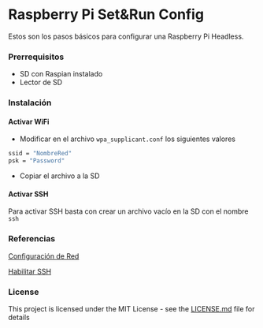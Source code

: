 # Raspberry Pi Set&Run Config
Estos son los pasos básicos para configurar una Raspberry Pi Headless.

### Prerrequisitos
* SD con Raspian instalado
* Lector de SD

### Instalación
#### Activar WiFi 
* Modificar en el archivo `wpa_supplicant.conf` los siguientes valores 
```Bash
ssid = "NombreRed"
psk = "Password"
```
* Copiar el archivo a la SD


#### Activar SSH
Para activar SSH basta con crear un archivo vacío en la SD con el nombre `ssh`

### Referencias
[Configuración de Red](https://www.raspberrypi.org/documentation/configuration/wireless/wireless-cli.md)

[Habilitar SSH](hhttps://www.raspberrypi.org/documentation/remote-access/ssh/README.md#3-enable-ssh-on-a-headless-raspberry-pi-add-file-to-sd-card-on-another-machine)

### License

This project is licensed under the MIT License - see the [LICENSE.md](LICENSE.md) file for details
